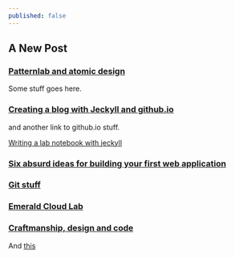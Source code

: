 ```yaml
---
published: false
---
```

## A New Post

### [Patternlab and atomic design](http://patternlab.io/)
Some stuff goes here.

### [Creating a blog with Jeckyll and github.io](https://jekyllrb.com/)
and another link to github.io stuff.

[Writing a lab notebook with jeckyll](http://www.carlboettiger.info/README.html)

### [Six absurd ideas for building your first web application](https://medium.freecodecamp.com/6-absurd-ideas-for-building-your-first-web-application-24afca35e519#.9ei51v8ix)

### [Git stuff](http://ponderomatics.com/)

### [Emerald Cloud Lab](http://emeraldcloudlab.com/)

### [Craftmanship, design and code](https://medium.freecodecamp.com/craftsmanship-design-and-code-6d93eba3e7fe#.me835v80w)

And [this](https://designschool.canva.com/blog/50-meticulous-style-guides-every-startup-see-launching/)